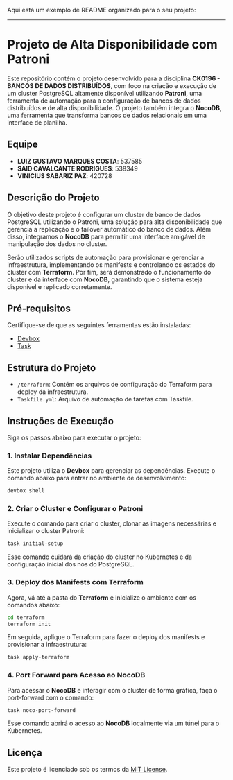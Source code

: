 Aqui está um exemplo de README organizado para o seu projeto:

---

# Projeto de Alta Disponibilidade com Patroni

Este repositório contém o projeto desenvolvido para a disciplina **CK0196 - BANCOS DE DADOS DISTRIBUÍDOS**, com foco na criação e execução de um cluster PostgreSQL altamente disponível utilizando **Patroni**, uma ferramenta de automação para a configuração de bancos de dados distribuídos e de alta disponibilidade. O projeto também integra o **NocoDB**, uma ferramenta que transforma bancos de dados relacionais em uma interface de planilha.

## Equipe

- **LUIZ GUSTAVO MARQUES COSTA**: 537585
- **SAID CAVALCANTE RODRIGUES**: 538349
- **VINICIUS SABARIZ PAZ**: 420728

## Descrição do Projeto

O objetivo deste projeto é configurar um cluster de banco de dados PostgreSQL utilizando o Patroni, uma solução para alta disponibilidade que gerencia a replicação e o failover automático do banco de dados. Além disso, integramos o **NocoDB** para permitir uma interface amigável de manipulação dos dados no cluster. 

Serão utilizados scripts de automação para provisionar e gerenciar a infraestrutura, implementando os manifests e controlando os estados do cluster com **Terraform**. Por fim, será demonstrado o funcionamento do cluster e da interface com **NocoDB**, garantindo que o sistema esteja disponível e replicado corretamente.

## Pré-requisitos

Certifique-se de que as seguintes ferramentas estão instaladas:

- [Devbox](https://www.jetpack.io/devbox/)
- [Task](https://taskfile.dev/)

## Estrutura do Projeto

- `/terraform`: Contém os arquivos de configuração do Terraform para deploy da infraestrutura.
- `Taskfile.yml`: Arquivo de automação de tarefas com Taskfile.

## Instruções de Execução

Siga os passos abaixo para executar o projeto:

### 1. Instalar Dependências

Este projeto utiliza o **Devbox** para gerenciar as dependências. Execute o comando abaixo para entrar no ambiente de desenvolvimento:

```bash
devbox shell
```

### 2. Criar o Cluster e Configurar o Patroni

Execute o comando para criar o cluster, clonar as imagens necessárias e inicializar o cluster Patroni:

```bash
task initial-setup
```

Esse comando cuidará da criação do cluster no Kubernetes e da configuração inicial dos nós do PostgreSQL.

### 3. Deploy dos Manifests com Terraform

Agora, vá até a pasta do **Terraform** e inicialize o ambiente com os comandos abaixo:

```bash
cd terraform
terraform init
```

Em seguida, aplique o Terraform para fazer o deploy dos manifests e provisionar a infraestrutura:

```bash
task apply-terraform
```

### 4. Port Forward para Acesso ao NocoDB

Para acessar o **NocoDB** e interagir com o cluster de forma gráfica, faça o port-forward com o comando:

```bash
task noco-port-forward
```

Esse comando abrirá o acesso ao **NocoDB** localmente via um túnel para o Kubernetes.

## Licença

Este projeto é licenciado sob os termos da [MIT License](LICENSE).